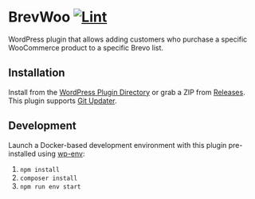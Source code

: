 # BrevWoo [![Lint](https://github.com/AlecRust/brevwoo/actions/workflows/lint.yml/badge.svg)](https://github.com/AlecRust/brevwoo/actions/workflows/lint.yml)

WordPress plugin that allows adding customers who purchase a specific WooCommerce product to a specific Brevo list.

## Installation

Install from the [WordPress Plugin Directory](https://wordpress.org/plugins/brevwoo/) or grab a ZIP from
[Releases](https://github.com/AlecRust/brevwoo/releases). This plugin supports [Git Updater](https://github.com/afragen/git-updater).

## Development

Launch a Docker-based development environment with this plugin pre-installed using
[wp-env](https://developer.wordpress.org/block-editor/reference-guides/packages/packages-env/):

1. `npm install`
2. `composer install`
3. `npm run env start`
